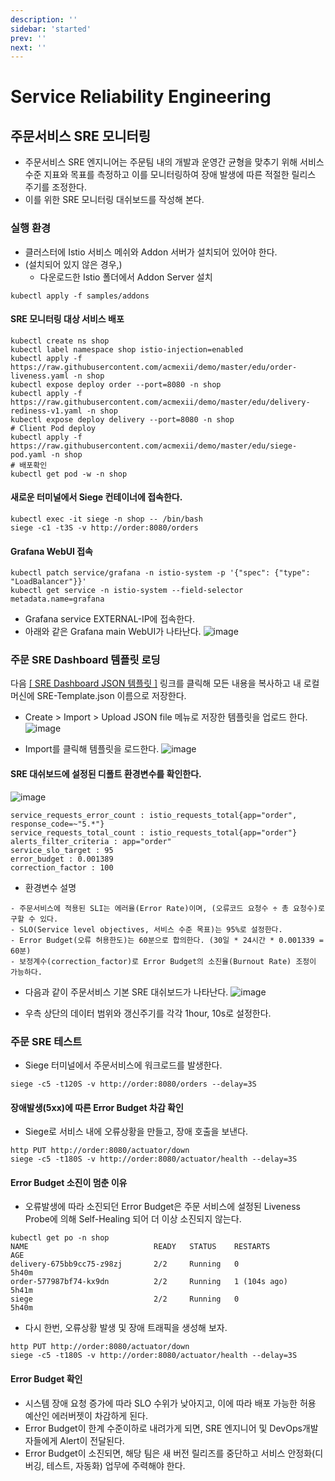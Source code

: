 ```yaml
---
description: ''
sidebar: 'started'
prev: ''
next: ''
---
```


# Service Reliability Engineering

## 주문서비스 SRE 모니터링 

- 주문서비스 SRE 엔지니어는 주문팀 내의 개발과 운영간 균형을 맞추기 위해 서비스 수준 지표와 목표를 측정하고 이를 모니터링하여 장애 발생에 따른 적절한 릴리스 주기를 조정한다. 
- 이를 위한 SRE 모니터링 대쉬보드를 작성해 본다.


### 실행 환경

- 클러스터에 Istio 서비스 메쉬와 Addon 서버가 설치되어 있어야 한다.
- (설치되어 있지 않은 경우,)
  - 다운로드한 Istio 폴더에서 Addon Server 설치
```
kubectl apply -f samples/addons
```  

#### SRE 모니터링 대상 서비스 배포

```
kubectl create ns shop
kubectl label namespace shop istio-injection=enabled
kubectl apply -f https://raw.githubusercontent.com/acmexii/demo/master/edu/order-liveness.yaml -n shop
kubectl expose deploy order --port=8080 -n shop
kubectl apply -f https://raw.githubusercontent.com/acmexii/demo/master/edu/delivery-rediness-v1.yaml -n shop
kubectl expose deploy delivery --port=8080 -n shop
# Client Pod deploy
kubectl apply -f https://raw.githubusercontent.com/acmexii/demo/master/edu/siege-pod.yaml -n shop
# 배포확인
kubectl get pod -w -n shop
```

#### 새로운 터미널에서 Siege 컨테이너에 접속한다.

```
kubectl exec -it siege -n shop -- /bin/bash
siege -c1 -t3S -v http://order:8080/orders
```

#### Grafana WebUI 접속 
```
kubectl patch service/grafana -n istio-system -p '{"spec": {"type": "LoadBalancer"}}'
kubectl get service -n istio-system --field-selector metadata.name=grafana
```
- Grafana service EXTERNAL-IP에 접속한다.
- 아래와 같은 Grafana main WebUI가 나타난다.
![image](https://user-images.githubusercontent.com/35618409/183338028-f5ac4664-d30d-445b-8596-630afad7fc2c.png)


### 주문 SRE Dashboard 템플릿 로딩

다음 <a href="https://raw.githubusercontent.com/msa-school/Lab-required-Materials/main/Ops/Order-SRE-Monitoring.json" target="_blank">[ SRE Dashboard JSON 템플릿 ]</a> 링크를 클릭해 모든 내용을 복사하고 내 로컬 머신에 SRE-Template.json 이름으로 저장한다. 

- Create > Import > Upload JSON file 메뉴로 저장한 템플릿을 업로드 한다.
![image](https://user-images.githubusercontent.com/35618409/230059618-4da6b6cb-d26c-4207-b2bf-17664aa44768.png)

- Import를 클릭해 템플릿을 로드한다.
![image](https://user-images.githubusercontent.com/35618409/230060252-dd76d986-14b5-45d6-824b-9cced7b9babd.png)


#### SRE 대쉬보드에 설정된 디폴트 환경변수를 확인한다.

![image](https://user-images.githubusercontent.com/35618409/231659456-33e4139b-4457-485b-a2f9-12369136f9e7.png)

```
service_requests_error_count : istio_requests_total{app="order", response_code=~"5.*"}
service_requests_total_count : istio_requests_total{app="order"}
alerts_filter_criteria : app="order"
service_slo_target : 95
error_budget : 0.001389
correction_factor : 100
```
- 환경변수 설명
```
- 주문서비스에 적용된 SLI는 에러율(Error Rate)이며, (오류코드 요청수 ÷ 총 요청수)로 구할 수 있다.
- SLO(Service level objectives, 서비스 수준 목표)는 95%로 설정한다.
- Error Budget(오류 허용한도)는 60분으로 합의한다. (30일 * 24시간 * 0.001339 = 60분)
- 보정계수(correction_factor)로 Error Budget의 소진율(Burnout Rate) 조정이 가능하다.
```

- 다음과 같이 주문서비스 기본 SRE 대쉬보드가 나타난다.
![image](https://user-images.githubusercontent.com/35618409/231661245-68f2c9ff-82c7-4154-8e8b-21ab745f1208.png)

- 우측 상단의 데이터 범위와 갱신주기를 각각 1hour, 10s로 설정한다.


### 주문 SRE 테스트

- Siege 터미널에서 주문서비스에 워크로드를 발생한다.
```
siege -c5 -t120S -v http://order:8080/orders --delay=3S   
```

#### 장애발생(5xx)에 따른 Error Budget 차감 확인

- Siege로 서비스 내에 오류상황을 만들고, 장애 호출을 보낸다.
```
http PUT http://order:8080/actuator/down
siege -c5 -t180S -v http://order:8080/actuator/health --delay=3S
```

#### Error Budget 소진이 멈춘 이유

- 오류발생에 따라 소진되던 Error Budget은 주문 서비스에 설정된 Liveness Probe에 의해 Self-Healing 되어 더 이상 소진되지 않는다.
```
kubectl get po -n shop
NAME                        	READY   STATUS    RESTARTS       	AGE  
delivery-675bb9cc75-z98zj   	2/2     Running   0              		5h40m
order-577987bf74-kx9dn      	2/2     Running   1 (104s ago)   	  5h41m
siege                       	2/2     Running   0              		5h40m
```

- 다시 한번, 오류상황 발생 및 장애 트래픽을 생성해 보자.
```
http PUT http://order:8080/actuator/down
siege -c5 -t180S -v http://order:8080/actuator/health --delay=3S
```

#### Error Budget 확인

- 시스템 장애 요청 증가에 따라 SLO 수위가 낮아지고, 이에 따라 배포 가능한 허용 예산인 에러버젯이 차감하게 된다.
- Error Budget이 한계 수준이하로 내려가게 되면, SRE 엔지니어 및 DevOps개발자들에게 Alert이 전달된다. 
- Error Budget이 소진되면, 해당 팀은 새 버전 릴리즈를 중단하고 서비스 안정화(디버깅, 테스트, 자동화) 업무에 주력해야 한다.